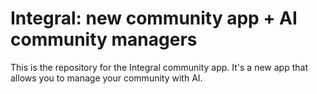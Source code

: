 # Integral: new community app + AI community managers

This is the repository for the Integral community app. It's a new app that allows you to manage your community with AI.

